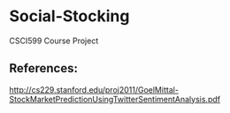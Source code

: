 # Social-Stocking
CSCI599 Course Project


## References:
http://cs229.stanford.edu/proj2011/GoelMittal-StockMarketPredictionUsingTwitterSentimentAnalysis.pdf
